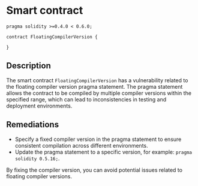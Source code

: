 # Smart contract

```solidity
pragma solidity >=0.4.0 < 0.6.0;

contract FloatingCompilerVersion {
  
}
```

## Description

The smart contract `FloatingCompilerVersion` has a vulnerability related to the floating compiler version pragma statement. The pragma statement allows the contract to be compiled by multiple compiler versions within the specified range, which can lead to inconsistencies in testing and deployment environments.

## Remediations

- Specify a fixed compiler version in the pragma statement to ensure consistent compilation across different environments.
- Update the pragma statement to a specific version, for example: `pragma solidity 0.5.16;`.

By fixing the compiler version, you can avoid potential issues related to floating compiler versions.
